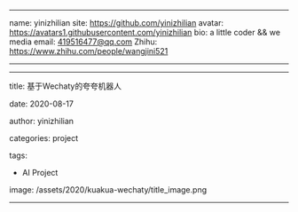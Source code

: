 
---

name: yinizhilian
site: <https://github.com/yinizhilian>
avatar: <https://avatars1.githubusercontent.com/yinizhilian>
bio: a little coder && we media
email: 419516477@qq.com
Zhihu: <https://www.zhihu.com/people/wangjini521>

---

---

title: 基于Wechaty的夸夸机器人

date: 2020-08-17

author: yinizhilian

categories: project

tags: 

-  AI Project

image: /assets/2020/kuakua-wechaty/title_image.png


---

